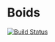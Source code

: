 # Boids



[![Build Status](https://github.com/jeanfdp/Boids.jl/actions/workflows/CI.yml/badge.svg?branch=master)](https://github.com/jeanfdp/Boids.jl/actions/workflows/CI.yml?query=branch%3Amaster)
